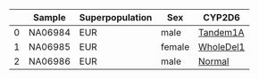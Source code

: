 |    | Sample   | Superpopulation   | Sex    | CYP2D6                                                                                                     |
|----|----------|-------------------|--------|------------------------------------------------------------------------------------------------------------|
|  0 | NA06984  | EUR               | male   | [Tandem1A](https://raw.githubusercontent.com/sbslee/1kgp-pgx-paper/main/plot/CYP2D6/b01/NA06984_NYGC.png)  |
|  1 | NA06985  | EUR               | female | [WholeDel1](https://raw.githubusercontent.com/sbslee/1kgp-pgx-paper/main/plot/CYP2D6/b01/NA06985_NYGC.png) |
|  2 | NA06986  | EUR               | male   | [Normal](https://raw.githubusercontent.com/sbslee/1kgp-pgx-paper/main/plot/CYP2D6/b01/NA06986_NYGC.png)    |